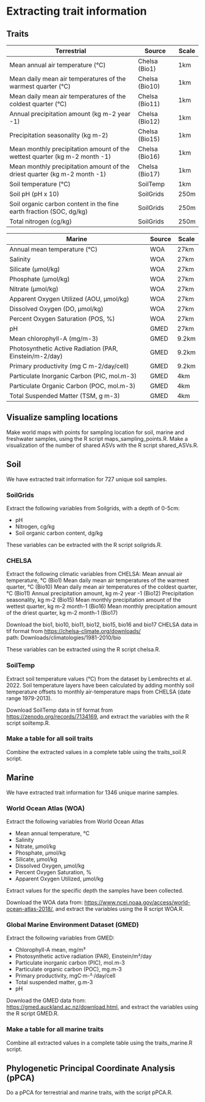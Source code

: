 # Extracting trait information

## Traits

|**Terrestrial**| **Source**| **Scale**|
|----|----|----|
| Mean annual air temperature (°C) | Chelsa (Bio1) | 1km|
|Mean daily mean air temperatures of the warmest quarter (°C)| Chelsa (Bio10) | 1km|
| Mean daily mean air temperatures of the coldest quarter (°C) | Chelsa (Bio11) | 1km|
| Annual precipitation amount (kg m-2 year -1)| Chelsa (Bio12) | 1km |
| Precipitation seasonality (kg m-2) | Chelsa (Bio15) | 1km |
| Mean monthly precipitation amount of the wettest quarter (kg m-2 month -1)| Chelsa (Bio16) | 1km |
| Mean monthly precipitation amount of the driest quarter (kg m-2 month -1)| Chelsa (Bio17) | 1km|
| Soil temperature (°C) | SoilTemp | 1km |
| Soil pH (pH x 10)| SoilGrids | 250m |
| Soil organic carbon content in the fine earth fraction (SOC, dg/kg) | SoilGrids | 250m |
| Total nitrogen (cg/kg) | SoilGrids | 250m |

| **Marine** | **Source** | **Scale** |
|----|----|----|
| Annual mean temperature (°C) | WOA | 27km | 
|Salinity | WOA | 27km |
|Silicate (µmol/kg)| WOA | 27km |
| Phosphate (µmol/kg) | WOA | 27km |
| Nitrate (µmol/kg) | WOA | 27km |
| Apparent Oxygen Utilized (AOU, µmol/kg)| WOA | 27km |
| Dissolved Oxygen (DO, µmol/kg) | WOA | 27km |
| Percent Oxygen Saturation (POS, %) | WOA | 27km |
|pH | GMED | 27km |
| Mean chlorophyll-A (mg/m-3) | GMED | 9.2km |
| Photosynthetic Active Radiation (PAR, Einstein/m-2/day)| GMED | 9.2km |
|Primary productivity (mg C m-2/day/cell) | GMED | 9.2km |
| Particulate Inorganic Carbon  (PIC, mol.m-3)| GMED | 4km |
|Particulate Organic Carbon  (POC, mol.m-3) | GMED | 4km |
|Total Suspended Matter (TSM, g m-3)  | GMED | 4km |


## Visualize sampling locations

Make world maps with points for sampling location for soil, marine and freshwater samples, using the R script maps_sampling_points.R. 
Make a visualization of the number of shared ASVs with the R script shared_ASVs.R. 

## Soil

We have extracted trait information for 727 unique soil samples.  

### SoilGrids

Extract the following variables from Soilgrids, with a depth of 0-5cm: 
- pH
- Nitrogen, cg/kg
- Soil organic carbon content, dg/kg

These variables can be extracted with the R script soilgrids.R. 

### CHELSA
Extract the following climatic variables from CHELSA: 
Mean annual air temperature, °C (Bio1)
Mean daily mean air temperatures of the warmest quarter, °C (Bio10) 
Mean daily mean air temperatures of the coldest quarter, °C (Bio11) 
Annual precipitation amount, kg m-2 year -1 (Bio12) 
Precipitation seasonality, kg m-2 (Bio15)
Mean monthly precipitation amount of the wettest quarter, kg m-2 month-1 (Bio16) 
Mean monthly precipitation amount of the driest quarter, kg m-2 month-1 (Bio17) 

Download the bio1, bio10, bio11, bio12, bio15, bio16 and bio17 CHELSA data in tif format from https://chelsa-climate.org/downloads/   
path: Downloads/climatologies/1981-2010/bio

These variables can be extracted using the R script chelsa.R. 

### SoilTemp

Extract soil temperature values (°C) from the dataset by Lembrechts et al. 2022. Soil temperature layers have been calculated by adding monthly soil temperature offsets to monthly air-temperature maps from CHELSA (date range 1979-2013). 

Download SoilTemp data in tif format from https://zenodo.org/records/7134169, and extract the variables with the R script soiltemp.R.

### Make a table for all soil traits

Combine the extracted values in a complete table using the traits_soil.R script. 

## Marine

We have extracted trait information for 1346 unique marine samples.  

### World Ocean Atlas (WOA)
 
Extract the following variables from World Ocean Atlas
- Mean annual temperature, °C
- Salinity
- Nitrate, µmol/kg
- Phosphate, µmol/kg
- Silicate, µmol/kg
- Dissolved Oxygen, µmol/kg
- Percent Oxygen Saturation, %
- Apparent Oxygen Utilized, µmol/kg

Extract values for the specific depth the samples have been collected.

Download the WOA data from: https://www.ncei.noaa.gov/access/world-ocean-atlas-2018/, and extract the variables using the R script WOA.R.  

### Global Marine Environment Dataset (GMED)

Extract the following variables from GMED:
- Chlorophyll-A mean, mg/m³
- Photosynthetic active radiation (PAR), Einstein/m²/day
- Particulate inorganic carbon (PIC), mol.m-3
- Particulate organic carbon (POC), mg.m-3
- Primary productivity, mgC·m-²·/day/cell
- Total suspended matter, g.m-3
- pH

Download the GMED data from: https://gmed.auckland.ac.nz/download.html, and extract the variables using the R script GMED.R. 

### Make a table for all marine traits

Combine all extracted values in a complete table using the traits_marine.R script. 

## Phylogenetic Principal Coordinate Analysis (pPCA)

Do a pPCA for terrestrial and marine traits, with the script pPCA.R. 

